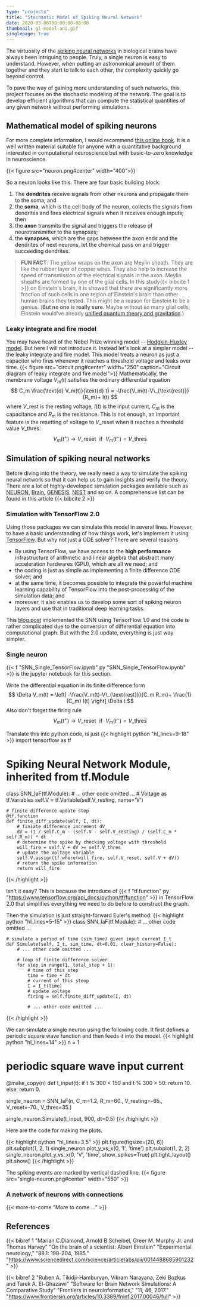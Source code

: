 ```yaml
---
type: "projects"
title: "Stochastic Model of Spiking Neural Network"
date: 2020-03-06T00:00:00-00:00
thumbnail: gl-model-ani.gif
singlepage: true
---
```


The virtuosity of the [spiking neural networks](https://en.wikipedia.org/wiki/Spiking_neural_network) in biological brains have always been intriguing to people. Truly, a single neuron is easy to understand. However, when putting an astronomical amount of them together and they start to talk to each other, the complexity quickly go beyond control.

To pave the way of gaining more understanding of such networks, this project focuses on the stochastic modeling of the network. The goal is to develop efficient algorithms that can compute the statistical quantities of any given network without performing simulations.

<!--more--> 

## Mathematical model of spiking neurons
For more complete information, I would recommend [this online book](https://neuronaldynamics.epfl.ch/online/index.html). It is a well written material suitable for anyone with a quantitative background interested in computational neuroscience but with basic-to-zero knowledge in neuroscience.

{{< figure src="neuron.png#center" width="400">}}

So a neuron looks like this. There are four basic building block: 

1. The **dendrites** receive signals from other neurons and propagate them to the soma; and
2. the **soma**, which is the cell body of the neuron, collects the signals from dendrites and fires electrical signals when it receives enough inputs; then
3. the **axon** transmits the signal and triggers the release of neurotransmitter to the synapses;
4. the **synapses**, which are the gaps between the axon ends and the dendrites of next neurons, let the chemical pass on and trigger succeeding dendrites.

> **FUN FACT**: The yellow wraps on the axon are Meylin sheath. They are like the rubber layer of copper wires. They also help to increase the speed of transmission of the electrical signals in the axon. Meylin sheaths are formed by one of the glial cells. In this study{{< bibcite 1 >}} on Einstein's brain, it is showed that there are significantly more fraction of such cells in one region of Einstein's brain than other human brains they tested. This might be a reason for Einstein to be a genius. (**But no one is really sure**. Maybe without so many glial cells, Einstein would've already [unified quantum theory and gravitation](https://www.livescience.com/58861-unified-field-theory.html).)


### Leaky integrate and fire model
You may have heard of the Nobel Prize winning model -- [Hodgkin-Huxley model](https://en.wikipedia.org/wiki/Hodgkin%E2%80%93Huxley_model). But here I will not introduce it. Instead let's look at a simpler model -- the leaky integrate and fire model. This model treats a neuron as just a capacitor who fires whenever it reaches a threshold voltage and leaks over time.
{{< figure src="circuit.png#center" width="250" caption="Circuit diagram of leaky integrate and fire model">}}
Mathematically, the membrane voltage $V_m(t)$ satisfies the ordinary differential equation
$$
C_m \frac{\text{d} V_m(t)}{\text{d} t} = -\frac{V_m(t)-V\_{\text{rest}}}{R_m}+ I(t) 
$$
where $V\_{\text{rest}}$ is the resting voltage, $I(t)$ is the input current, $C_m$ is the capacitance and $R_m$ is the resistance.
This is not enough, an important feature is the resetting of voltage to $V\_{\text{reset}}$ when it reaches a threshold value $V\_{\text{thres}}$:
$$
V_m(t^+) \rightarrow V\_{\text{reset}}\,\, \text{ if } \,\, V_m(t^-) = V\_{\text{thres}}
$$



## Simulation of spiking neural networks
Before diving into the theory, we really need a way to simulate the spiking neural network so that it can help us to gain insights and verify the theory. There are a lot of highly-developed simulation packages available such as [NEURON](https://neuron.yale.edu/neuron/), [Brain](https://briansimulator.org/), [GENESIS](http://genesis-sim.org/), [NEST](https://www.nest-simulator.org/) and so on. A comprehensive list can be found in this article {{< bibcite 2 >}} 

### Simulation with TensorFlow 2.0
Using those packages we can simulate this model in several lines. However, to have a basic understanding of how things work, let's implement it using [TensorFlow](https://www.tensorflow.org/). But why not just a ODE solver? There are several reasons

- By using TensorFlow, we have access to the **high performance** infrastructure of arithmetic and linear algebra that abstract many acceleration hardwares (GPU), which are all we need; and
- the coding is just as simple as implementing a finite difference ODE solver; and
- at the same time, it becomes possible to integrate the powerful machine learning capability of TensorFlow into the post-processing of the simulation data; and
- moreover, it also enables us to develop some sort of spiking neuron layers and use that in traditional deep learning tasks.

This [blog post](http://www.kaizou.org/2018/07/simulating-spiking-neurons-with-tensorflow.html) implemented the SNN using TensorFlow 1.0 and the code is rather complicated due to the conversion of differential equation into computational graph. But with the 2.0 update, everything is just way simpler.

### Single neuron
{{< f "SNN_Single_TensorFlow.ipynb" py "SNN_Single_TensorFlow.ipynb" >}} is the jupyter notebook for this section.

Write the differential equation in its finite difference form
$$
 \Delta V_m(t) = \left[ -\frac{V_m(t)-V\_{\text{rest}}}{C_m R_m}+ \frac{1}{C_m} I(t) \right] \Delta t
$$
Also don't forget the firing rule
$$
V_m(t^+) \rightarrow V\_{\text{reset}}\,\, \text{ if } \,\, V_m(t^-) = V\_{\text{thres}}
$$

Translate this into python code, is just
{{< highlight python "hl_lines=9-18" >}}
import tensorflow as tf
# Spiking Neural Network Module, inherited from tf.Module
class SNN_IaF(tf.Module):
    # ... other code omitted ...
    # Voltage as tf.Variables
    self.V = tf.Variable(self.V_resting, name='V')

    # finite difference update step
    @tf.function
    def finite_diff_update(self, I, dt):
        # finiate difference increment dV
        dV = (I / self.C_m - (self.V - self.V_resting) / (self.C_m * self.R_m)) * dt
        # determine the spike by checking voltage with threshold
        will_fire = self.V + dV >= self.V_thres
        # update the Voltage variable
        self.V.assign(tf.where(will_fire, self.V_reset, self.V + dV))
        # return the spike information
        return will_fire
{{< /highlight >}}

Isn't it easy? This is because the introduce of {{< f "tf.function" py "https://www.tensorflow.org/api_docs/python/tf/function" >}} in TensorFlow 2.0 that simplifies everything we need to do before to construct the graph.

Then the simulation is just straight-forward Euler's method:
{{< highlight python "hl_lines=5-15" >}}
class SNN_IaF(tf.Module):
    # ... other code omitted ...
    
    # simulate a period of time (sim_time) given input current I_t
    def Simulate(self, I_t, sim_time, dt=0.01, clear_history=False):
        # ... other code omitted ...

        # loop of finite difference solver
        for step in range(1, total_step + 1):
            # time of this step 
            time = time + dt
            # current of this steop
            I = I_t(time)
            # update voltage
            firing = self.finite_diff_update(I, dt)

            # ... other code omitted ...
{{< /highlight >}}

We can simulate a single neuron using the following code. It first defines a periodic square wave function and then feeds it into the model.
{{< highlight python "hl_lines=14" >}}
n = 1
# periodic square wave input current
@make_copy(n)
def I_input(t):
    if t % 300 < 150 and t % 300 > 50:
        return 10.
    else:
        return 0.

single_neuron = SNN_IaF(n, 
                        C_m=1.2, R_m=60., 
                        V_resting=-65., V_reset=-70., V_thres=35.)    

single_neuron.Simulate(I_input, 900, dt=0.5)
{{< /highlight >}}

Here are the code for making the plots.

{{< highlight python "hl_lines=3 5" >}}
plt.figure(figsize=(20, 6))
plt.subplot(1, 2, 1)
single_neuron.plot_y_vs_x(0, 'I', 'time')
plt.subplot(1, 2, 2)
single_neuron.plot_y_vs_x(0, 'V', 'time', show_spikes=True)
plt.tight_layout()
plt.show()
{{< /highlight >}}

The spiking events are marked by vertical dashed line.
{{< figure src="single-neuron.png#center" width="550" >}}

### A network of neurons with connections

{{< more-to-come "More to come ..." >}}

## References

{{< bibref 1 "Marian C.Diamond, Arnold B.Scheibel, Greer M. Murphy Jr. and Thomas Harvey" "On the brain of a scientist: Albert Einstein" "Experimental neurology," "88.1: 198-204, 1985." "https://www.sciencedirect.com/science/article/abs/pii/0014488685901232" >}}

{{< bibref 2 "Ruben A. Tikidji-Hamburyan, Vikram Narayana, Zeki Bozkus and Tarek A. El-Ghazawi" "Software for Brain Network Simulations: A Comparative Study" "Frontiers in neuroinformatics," "11, 46, 2017." "https://www.frontiersin.org/articles/10.3389/fninf.2017.00046/full" >}}
